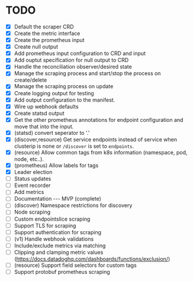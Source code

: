 # TODO

- [x] Default the scraper CRD
- [x] Create the metric interface
- [x] Create the prometheus input
- [x] Create null output
- [x] Add prometheus input configuration to CRD and input
- [x] Add ouptut specification for null output to CRD
- [x] Handle the reconciliation observer/desired state
- [x] Manage the scraping process and start/stop the process on create/delete
- [x] Manage the scraping process on update
- [x] Create logging output for testing
- [x] Add output configuration to the manifest.
- [x] Wire up webhook defaults
- [x] Create statsd output
- [x] Get the other prometheus annotations for endpoint configuration and move that into the input.
- [x] (statsd) convert seperator to '.'
- [x] (discover,resource) Get service endpoints instead of service when clusterip is none or `/discover` is set to `endpoints`.
- [x] (resource) Allow common tags from k8s information (namespace, pod, node, etc..).
- [x] (prometheus) Allow labels for tags
- [x] Leader election
- [ ] Status updates
- [ ] Event recorder
- [ ] Add metrics
- [ ] Documentation
--- MVP (complete)
- [ ] (discover) Namespace restrictions for discovery
- [ ] Node scraping
- [ ] Custom endpointslice scraping
- [ ] Support TLS for scraping
- [ ] Support authentication for scraping
- [ ] (v1) Handle webhook validations
- [ ] Include/exclude metrics via matching
- [ ] Clipping and clamping metric values (https://docs.datadoghq.com/dashboards/functions/exclusion/)
- [ ] (resource) Support field selectors for custom tags
- [ ] Support protobuf prometheus scraping
